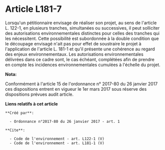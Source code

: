 # Article L181-7

Lorsqu'un pétitionnaire envisage de réaliser son projet, au sens de l'article L. 122-1, en plusieurs tranches, simultanées ou
successives, il peut solliciter des autorisations environnementales distinctes pour celles des tranches qui les nécessitent.
Cette possibilité est subordonnée à la double condition que le découpage envisagé n'ait pas pour effet de soustraire le
projet à l'application de l'article L. 181-1 et qu'il présente une cohérence au regard des enjeux environnementaux. Les
autorisations environnementales délivrées dans ce cadre sont, le cas échéant, complétées afin de prendre en compte les
incidences environnementales cumulées à l'échelle du projet.

**Nota:**

Conformément à l'article 15 de l'ordonnance n° 2017-80 du 26 janvier 2017 ces dispositions entrent en vigueur le 1er mars
2017 sous réserve des dispositions prévues audit article.

**Liens relatifs à cet article**

	**Créé par**:

	  - Ordonnance n°2017-80 du 26 janvier 2017 - art. 1

	**Cite**:

	  - Code de l'environnement - art. L122-1 (V)
	  - Code de l'environnement - art. L181-1 (V)
